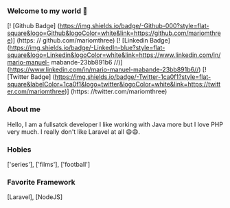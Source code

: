 ### Welcome to my world 👋

[! [Github Badge] (https://img.shields.io/badge/-Github-000?style=flat-square&logo=Github&logoColor=white&link=https://github.com/mariomthree)] (https: // github.com/mariomthree)
[! [Linkedin Badge] (https://img.shields.io/badge/-LinkedIn-blue?style=flat-square&logo=Linkedin&logoColor=white&link=https://www.linkedin.com/in/mario-manuel- mabande-23bb891b6 //)] (https://www.linkedin.com/in/mario-manuel-mabande-23bb891b6//)
[! [Twitter Badge] (https://img.shields.io/badge/-Twitter-1ca0f1?style=flat-square&labelColor=1ca0f1&logo=twitter&logoColor=white&link=https://twitter.com/mariomthree)] (https: //twitter.com/mariomthree)

### About me

Hello, I am a fullsatck developer I like working with Java more but I love PHP very much. I really don't like Laravel at all 😄😄.

### Hobies
['series'], ['films'], ['football']

### Favorite Framework
[Laravel], [NodeJS]